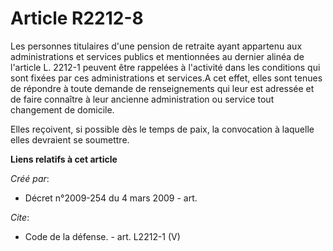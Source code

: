 # Article R2212-8

Les personnes titulaires d'une pension de retraite ayant appartenu aux administrations et services publics et mentionnées au
dernier alinéa de l'article L. 2212-1 peuvent être rappelées à l'activité dans les conditions qui sont fixées par ces
administrations et services.A cet effet, elles sont tenues de répondre à toute demande de renseignements qui leur est
adressée et de faire connaître à leur ancienne administration ou service tout changement de domicile. 

Elles reçoivent, si possible dès le temps de paix, la convocation à laquelle elles devraient se soumettre.

**Liens relatifs à cet article**

_Créé par_:

  - Décret n°2009-254 du 4 mars 2009 - art.

_Cite_:

  - Code de la défense. - art. L2212-1 (V)
